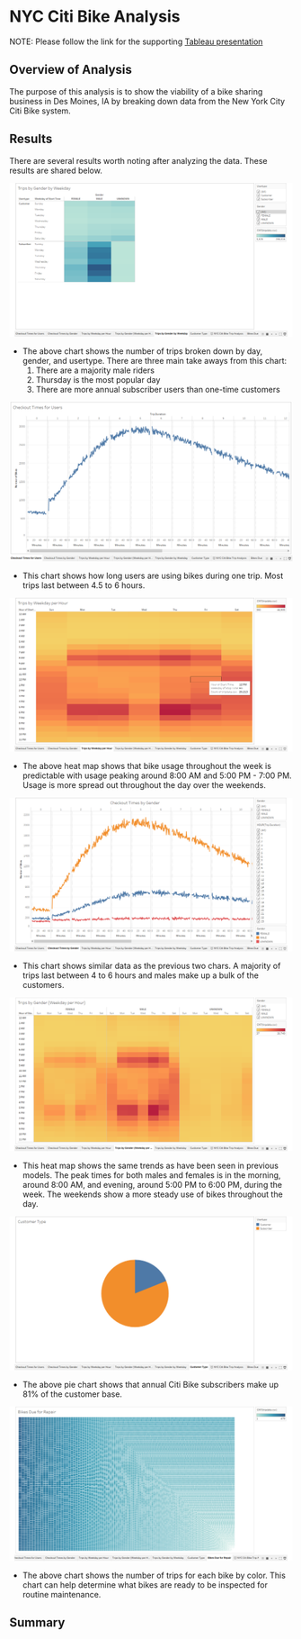 # NYC Citi Bike Analysis
NOTE: Please follow the link for the supporting [Tableau presentation](https://public.tableau.com/views/citibike_challenge_16032866959400/NYCCitiBikeTripAnalysis?:language=en&:display_count=y&publish=yes&:origin=viz_share_link)

## Overview of Analysis
The purpose of this analysis is to show the viability of a bike sharing business in Des Moines, IA by breaking down data from the New York City Citi Bike system.

## Results
There are several results worth noting after analyzing the data. These results are shared below.

![Trips By Day](charts/trips_gender_day.png)
* The above chart shows the number of trips broken down by day, gender, and usertype. There are three main take aways from this chart:
    1) There are a majority male riders
    2) Thursday is the most popular day
    3) There are more annual subscriber users than one-time customers
 
![Total Trip Durations](charts/checkout_times_users.png)
* This chart shows how long users are using bikes during one trip. Most trips last between 4.5 to 6 hours.

![Trip Duration by Day](charts/trips_hour.png)
* The above heat map shows that bike usage throughout the week is predictable with usage peaking around 8:00 AM and 5:00 PM - 7:00 PM. Usage is more spread out throughout the      day over the weekends.

![Total Trip Durations by Gender](charts/checkout_times_gender.png)
* This chart shows similar data as the previous two chars. A majority of trips last between 4 to 6 hours and males make up a bulk of the customers. 

![Trip Duration by Day](charts/trips_gender_hour.png)
* This heat map shows the same trends as have been seen in previous models. The peak times for both males and females is in the morning, around 8:00 AM, and evening, around 5:00 PM to 6:00 PM, during the week. The weekends show a more steady use of bikes throughout the day.

![Customer Type](charts/customer_type.png)
* The above pie chart shows that annual Citi Bike subscribers make up 81% of the customer base.

![Bikes Due for Repair](charts/bike_repair.png)
* The above chart shows the number of trips for each bike by color. This chart can help determine what bikes are ready to be inspected for routine maintenance.

## Summary

